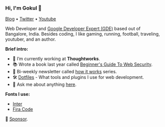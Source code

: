 ### Hi, I'm Gokul 👋

[Blog](https://gokul.site) • [Twitter](https://twitter.com/gokul_i) • [Youtube](https://bit.ly/SubscribeToGokul)

Web Developer and [Google Developer Expert (GDE)](https://developers.google.com/community/experts/directory/profile/profile-gokulakrishnan_kalaikovan) based out of Bangalore, India. Besides coding, I like gaming, running, football, traveling, youtuber, and an author.

**Brief intro:**

- 💼 I’m currently working at <b>Thoughtworks</b>.
- 📚 Wrote a book last year called [Beginner's Guide To Web Security](https://gokul.site/book).
- 📩 Bi-weekly newsletter called [how it works](https://how-it-works.dev) series.
- 🛠 [Dotfiles](https://github.com/gokulkrishh/dotfiles) - What tools and plugins I use for web development.
- 💬 Ask me about anything [here](https://github.com/gokulkrishh/gokulkrishh/issues).


**Fonts I use:**

- [Inter](https://rsms.me/inter)
- [Fira Code](https://github.com/tonsky/FiraCode)

🔗 [Sponsor](https://www.paypal.me/gokulkrishh). 

